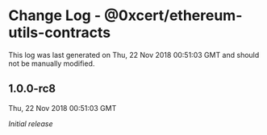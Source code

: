 # Change Log - @0xcert/ethereum-utils-contracts

This log was last generated on Thu, 22 Nov 2018 00:51:03 GMT and should not be manually modified.

## 1.0.0-rc8
Thu, 22 Nov 2018 00:51:03 GMT

*Initial release*


